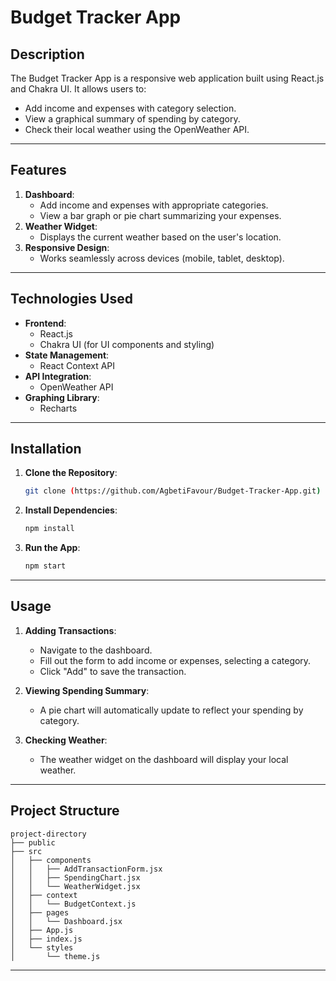 # Budget Tracker App

## Description
The Budget Tracker App is a responsive web application built using React.js and Chakra UI. It allows users to:

- Add income and expenses with category selection.
- View a graphical summary of spending by category.
- Check their local weather using the OpenWeather API.

---

## Features

1. **Dashboard**:
   - Add income and expenses with appropriate categories.
   - View a bar graph or pie chart summarizing your expenses.
2. **Weather Widget**:
   - Displays the current weather based on the user's location.
3. **Responsive Design**:
   - Works seamlessly across devices (mobile, tablet, desktop).

---

## Technologies Used

- **Frontend**:
  - React.js
  - Chakra UI (for UI components and styling)
- **State Management**:
  - React Context API
- **API Integration**:
  - OpenWeather API
- **Graphing Library**:
  - Recharts

---


## Installation

1. **Clone the Repository**:
   ```bash
   git clone (https://github.com/AgbetiFavour/Budget-Tracker-App.git)
   ```

2. **Install Dependencies**:
   ```bash
   npm install
   ```


3. **Run the App**:
   ```bash
   npm start
   ```

---

## Usage

1. **Adding Transactions**:
   - Navigate to the dashboard.
   - Fill out the form to add income or expenses, selecting a category.
   - Click "Add" to save the transaction.

2. **Viewing Spending Summary**:
   - A pie chart will automatically update to reflect your spending by category.

3. **Checking Weather**:
   - The weather widget on the dashboard will display your local weather.

---

## Project Structure

```
project-directory
├── public
├── src
│   ├── components
│   │   ├── AddTransactionForm.jsx
│   │   ├── SpendingChart.jsx
│   │   └── WeatherWidget.jsx
│   ├── context
│   │   └── BudgetContext.js
│   ├── pages
│   │   └── Dashboard.jsx
│   ├── App.js
│   ├── index.js
│   └── styles
│       └── theme.js
```

---

